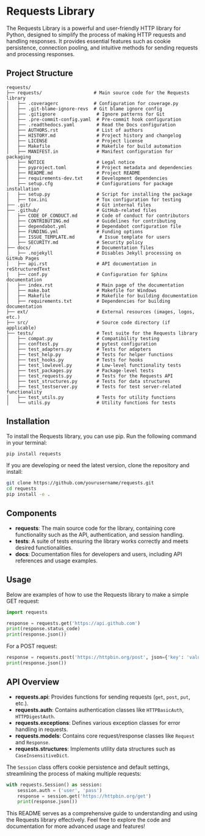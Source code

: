 # Requests Library
The Requests Library is a powerful and user-friendly HTTP library for Python, designed to simplify the process of making HTTP requests and handling responses. It provides essential features such as cookie persistence, connection pooling, and intuitive methods for sending requests and processing responses.

## Project Structure
```
requests/
├── requests/                   # Main source code for the Requests library
│   ├── .coveragerc             # Configuration for coverage.py
│   ├── .git-blame-ignore-revs  # Git blame ignore config
│   ├── .gitignore               # Ignore patterns for Git
│   ├── .pre-commit-config.yaml  # Pre-commit hook configuration
│   ├── .readthedocs.yaml        # Read the Docs configuration
│   ├── AUTHORS.rst              # List of authors
│   ├── HISTORY.md               # Project history and changelog
│   ├── LICENSE                  # Project license
│   ├── Makefile                 # Makefile for build automation
│   ├── MANIFEST.in              # Manifest configuration for packaging
│   ├── NOTICE                   # Legal notice
│   ├── pyproject.toml           # Project metadata and dependencies
│   ├── README.md                # Project README
│   ├── requirements-dev.txt     # Development dependencies
│   ├── setup.cfg                # Configurations for package installation
│   ├── setup.py                 # Script for installing the package
│   ├── tox.ini                  # Tox configuration for testing
├── .git/                        # Git internal files
├── .github/                     # GitHub-related files
│   ├── CODE_OF_CONDUCT.md       # Code of conduct for contributors
│   ├── CONTRIBUTING.md          # Guidelines for contributing
│   ├── dependabot.yml           # Dependabot configuration file
│   ├── FUNDING.yml              # Funding options
│   ├── ISSUE_TEMPLATE.md         # Issue template for users
│   ├── SECURITY.md              # Security policy
├── docs/                        # Documentation files
│   ├── .nojekyll                # Disables Jekyll processing on GitHub Pages
│   ├── api.rst                  # API documentation in reStructuredText
│   ├── conf.py                  # Configuration for Sphinx documentation
│   ├── index.rst                # Main page of the documentation
│   ├── make.bat                 # Makefile for Windows
│   ├── Makefile                 # Makefile for building documentation
│   ├── requirements.txt         # Dependencies for building documentation
├── ext/                         # External resources (images, logos, etc.)
├── src/                         # Source code directory (if applicable)
├── tests/                       # Test suite for the Requests library
│   ├── compat.py                # Compatibility testing
│   ├── conftest.py              # pytest configuration
│   ├── test_adapters.py         # Tests for adapters
│   ├── test_help.py             # Tests for helper functions
│   ├── test_hooks.py            # Tests for hooks
│   ├── test_lowlevel.py         # Low-level functionality tests
│   ├── test_packages.py         # Package-level tests
│   ├── test_requests.py         # Tests for the Requests API
│   ├── test_structures.py       # Tests for data structures
│   ├── test_testserver.py       # Tests for test server-related functionality
│   ├── test_utils.py            # Tests for utility functions
│   └── utils.py                 # Utility functions for tests
```

## Installation
To install the Requests library, you can use pip. Run the following command in your terminal:
```bash
pip install requests
```

If you are developing or need the latest version, clone the repository and install:
```bash
git clone https://github.com/yourusername/requests.git
cd requests
pip install -e .
```

## Components
- **requests**: The main source code for the library, containing core functionality such as the API, authentication, and session handling.
- **tests**: A suite of tests ensuring the library works correctly and meets desired functionalities.
- **docs**: Documentation files for developers and users, including API references and usage examples.

## Usage
Below are examples of how to use the Requests library to make a simple GET request:

```python
import requests

response = requests.get('https://api.github.com')
print(response.status_code)
print(response.json())
```

For a POST request:

```python
response = requests.post('https://httpbin.org/post', json={'key': 'value'})
print(response.json())
```

## API Overview
- **requests.api**: Provides functions for sending requests (`get`, `post`, `put`, etc.).
- **requests.auth**: Contains authentication classes like `HTTPBasicAuth`, `HTTPDigestAuth`.
- **requests.exceptions**: Defines various exception classes for error handling in requests.
- **requests.models**: Contains core request/response classes like `Request` and `Response`.
- **requests.structures**: Implements utility data structures such as `CaseInsensitiveDict`.

The `Session` class offers cookie persistence and default settings, streamlining the process of making multiple requests:

```python
with requests.Session() as session:
    session.auth = ('user', 'pass')
    response = session.get('https://httpbin.org/get')
    print(response.json())
```

This README serves as a comprehensive guide to understanding and using the Requests library effectively. Feel free to explore the code and documentation for more advanced usage and features!